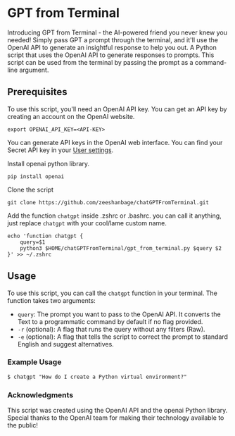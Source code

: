 # GPT from Terminal
Introducing GPT from Terminal - the AI-powered friend you never knew you needed! Simply pass GPT a prompt through the terminal, and it'll use the OpenAI API to generate an insightful response to help you out.
A Python script that uses the OpenAI API to generate responses to prompts. This script can be used from the terminal by passing the prompt as a command-line argument.

## Prerequisites

To use this script, you'll need an OpenAI API key. You can get an API key by creating an account on the OpenAI website.
```shell
export OPENAI_API_KEY=<API-KEY>
```
You can generate API keys in the OpenAI web interface. You can find your Secret API key in your [User settings](https://platform.openai.com/account/api-keys).

Install openai python library. 
```shell
pip install openai
```

Clone the script
```shell
git clone https://github.com/zeeshanbage/chatGPTFromTerminal.git
```

Add the function `chatgpt` inside .zshrc or .bashrc. you can call it anything, just replace `chatgpt` with your cool/lame custom name.
```shell
echo 'function chatgpt {
    query=$1
    python3 $HOME/chatGPTFromTerminal/gpt_from_terminal.py $query $2
}' >> ~/.zshrc
```

## Usage

To use this script, you can call the `chatgpt` function in your terminal. The function takes two arguments:

- `query`: The prompt you want to pass to the OpenAI API. It converts the Text to a programmatic command by default if no flag provided.
- `-r` (optional): A flag that runs the query without any filters (Raw).
- `-e` (optional): A flag that tells the script to correct the prompt to standard English and suggest alternatives.

### Example Usage
```css
$ chatgpt "How do I create a Python virtual environment?"
```

### Acknowledgments
This script was created using the OpenAI API and the openai Python library. Special thanks to the OpenAI team for making their technology available to the public!
